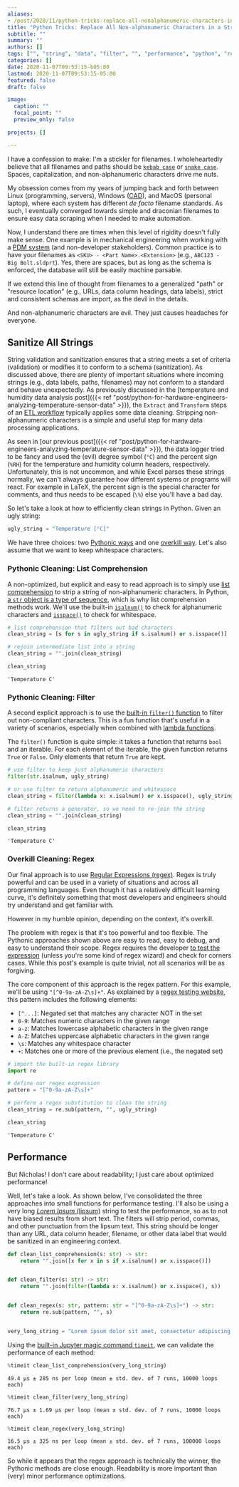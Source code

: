 ```yaml
---
aliases:
- /post/2020/11/python-tricks-replace-all-nonalphanumeric-characters-in-a-string/
title: "Python Tricks: Replace All Non-alphanumeric Characters in a String"
subtitle: ""
summary: ""
authors: []
tags: ["", "string", "data", "filter", "", "performance", "python", "regex", "str", "temperature"]
categories: []
date: 2020-11-07T09:53:15-b05:00
lastmod: 2020-11-07T09:53:15-05:00
featured: false
draft: false

image:
  caption: ""
  focal_point: ""
  preview_only: false

projects: []

---
```


I have a confession to make: I'm a stickler for filenames.
I wholeheartedly believe that all filenames and paths should be [`kebab case`](https://en.wiktionary.org/wiki/kebab_case) or [`snake case`](https://en.wikipedia.org/wiki/Snake_case).
Spaces, capitalization, and non-alphanumeric characters drive me nuts.

My obsession comes from my years of jumping back and forth between Linux (programming, servers), Windows ([CAD](https://www.solidworks.com/)), and MacOS (personal laptop), where each system has different *de facto* filename standards.
As such, I eventually converged towards simple and draconian filenames to ensure easy data scraping when I needed to make automation.

Now, I understand there are times when this level of rigidity doesn't fully make sense.
One example is in mechanical engineering when working with a [PDM system](https://en.wikipedia.org/wiki/Product_data_management) (and non-developer stakeholders).
Common practice is to have your filenames as `<SKU> - <Part Name>.<Extension>` (e.g., `ABC123 - Big Bolt.sldprt`). 
Yes, there are spaces, but as long as the schema is enforced, the database will still be easily machine parsable.

If we extend this line of thought from filenames to a generalized "path" or "resource location" (e.g., URLs, data column headings, data labels), strict and consistent schemas are import, as the devil in the details.

And non-alphanumeric characters are evil.
They just causes headaches for everyone.

## Sanitize All Strings

String validation and sanitization ensures that a string meets a set of criteria (validation) or modifies it to conform to a schema (sanitization).
As discussed above, there are plenty of important situations where incoming strings (e.g., data labels, paths, filenames) may not conform to a standard and behave unexpectedly.
As previously discussed in the [temperature and humidity data analysis post]({{< ref "post/python-for-hardware-engineers-analyzing-temperature-sensor-data" >}}), the `Extract` and `Transform` steps of an [ETL workflow](https://en.wikipedia.org/wiki/Extract,_transform,_load) typically applies some data cleaning.
Stripping non-alphanumeric characters is a simple and useful step for many data processing applications.

As seen in [our previous post]({{< ref "post/python-for-hardware-engineers-analyzing-temperature-sensor-data" >}}), the data logger tried to be fancy and used the (evil) degree symbol (`°C`) and the percent sign (`%RH`) for the temperature and humidity column headers, respectively.
Unfortunately, this is not uncommon, and while Excel parses these strings normally, we can't always guarantee how different systems or programs will react.
For example in LaTeX, the percent sign is the special character for comments, and thus needs to be escaped (`\%`) else you'll have a bad day.

So let's take a look at how to efficiently clean strings in Python.
Given an ugly string:


```python
ugly_string = "Temperature [°C]"
```

We have three choices: two [Pythonic ways](https://www.python.org/dev/peps/pep-0020/) and one [overkill way](https://en.wikipedia.org/wiki/Regular_expression).
Let's also assume that we want to keep whitespace characters.

### Pythonic Cleaning: List Comprehension

A non-optimized, but explicit and easy to read approach is to simply use [list comprehension](https://docs.python.org/3/tutorial/datastructures.html#list-comprehensions) to strip a string of non-alphanumeric characters.
In Python, [a `str` object is a type of sequence](https://docs.python.org/3/library/stdtypes.html#text-sequence-type-str), which is why list comprehension methods work.
We'll use the built-in [`isalnum()`](https://docs.python.org/3/library/stdtypes.html#str.isalnum) to check for alphanumeric characters and [`isspace()`](https://docs.python.org/3/library/stdtypes.html#str.isspace) to check for whitespace.


```python
# list comprehension that filters out bad characters
clean_string = [s for s in ugly_string if s.isalnum() or s.isspace()]

# rejoin intermediate list into a string
clean_string = "".join(clean_string)

clean_string
```




    'Temperature C'



### Pythonic Cleaning: Filter

A second explicit approach is to use the [built-in `filter()` function](https://docs.python.org/3/library/functions.html#filter) to filter out non-compliant characters.
This is a fun function that's useful in a variety of scenarios, especially when combined with [lambda functions](https://docs.python.org/3/tutorial/controlflow.html#lambda-expressions).

The `filter()` function is quite simple: it takes a function that returns `bool` and an iterable.
For each element of the iterable, the given function returns `True` or `False`.
Only elements that return `True` are kept.


```python
# use filter to keep just alphanumeric characters
filter(str.isalnum, ugly_string)

# or use filter to return alphanumeric and whitespace
clean_string = filter(lambda x: x.isalnum() or x.isspace(), ugly_string)

# filter returns a generator, so we need to re-join the string
clean_string = "".join(clean_string)

clean_string
```




    'Temperature C'



### Overkill Cleaning: Regex

Our final approach is to use [Regular Expressions (regex)](https://en.wikipedia.org/wiki/Regular_expression).
Regex is truly powerful and can be used in a variety of situations and across all programming languages.
Even though it has a relatively difficult learning curve, it's definitely something that most developers and engineers should try understand and get familiar with.

However in my humble opinion, depending on the context, it's overkill.

The problem with regex is that it's too powerful and too flexible.
The Pythonic approaches shown above are easy to read, easy to debug, and easy to understand their scope.
Regex requires the developer [to test the expression](https://regexr.com/) (unless you're some kind of regex wizard) and check for corners cases.
While this post's example is quite trivial, not all scenarios will be as forgiving.

The core component of this approach is the regex pattern.
For this example, we'll be using `"[^0-9a-zA-Z\s]+"`.
As explained by a [regex testing website](https://regexr.com/), this pattern includes the following elements:

- `[^...]`: Negated set that matches any character NOT in the set
- `0-9`: Matches numeric characters in the given range
- `a-z`: Matches lowercase alphabetic characters in the given range
- `A-Z`: Matches uppercase alphabetic characters in the given range
- `\s`: Matches any whitespace character
- `+`: Matches one or more of the previous element (i.e., the negated set)


```python
# import the built-in regex library
import re

# define our regex expression
pattern = "[^0-9a-zA-Z\s]+"

# perform a regex substitution to clean the string
clean_string = re.sub(pattern, "", ugly_string)

clean_string
```




    'Temperature C'



## Performance

But Nicholas!
I don't care about readability; I just care about optimized performance!

Well, let's take a look.
As shown below, I've consolidated the three approaches into small functions for performance testing.
I'll also be using a very long [*Lorem Ipsum* (lipsum)](https://www.lipsum.com/) string to test the performance, so as to not have biased results from short text.
The filters will strip period, commas, and other punctuation from the lipsum text.
This string should be longer than any URL, data column header, filename, or other data label that would be sanitized in an engineering context.


```python
def clean_list_comprehension(s: str) -> str:
    return "".join([x for x in s if x.isalnum() or x.isspace()])


def clean_filter(s: str) -> str:
    return "".join(filter(lambda x: x.isalnum() or x.isspace(), s))


def clean_regex(s: str, pattern: str = "[^0-9a-zA-Z\s]+") -> str:
    return re.sub(pattern, "", s)


very_long_string = "Lorem ipsum dolor sit amet, consectetur adipiscing elit. Nullam porttitor venenatis dictum. Sed nec eros leo. Donec eget velit diam. In vitae auctor quam. Aenean quam dolor, euismod quis varius non, elementum in enim. Fusce tincidunt, lorem et egestas sagittis, nunc neque finibus justo, id faucibus risus elit non enim. Integer vitae sagittis mauris, ut egestas quam. Vivamus ut dolor sodales, dignissim sapien in, vulputate sem. Lorem ipsum dolor sit amet, consectetur adipiscing elit. Quisque justo nisl, iaculis ac nisl vel, maximus finibus urna. Pellentesque aliquam orci in ultrices bibendum. Donec eu dui finibus, commodo ex at, tempor mauris. Praesent eu quam venenatis, lacinia ex lobortis, finibus eros. Morbi pharetra interdum magna, rhoncus dignissim mauris consectetur quis."
```

Using the [built-in Jupyter magic command `timeit`](https://ipython.readthedocs.io/en/stable/interactive/magics.html#magic-timeit), we can validate the performance of each method:


```python
%timeit clean_list_comprehension(very_long_string)
```

    49.4 µs ± 285 ns per loop (mean ± std. dev. of 7 runs, 10000 loops each)



```python
%timeit clean_filter(very_long_string)
```

    76.7 µs ± 1.69 µs per loop (mean ± std. dev. of 7 runs, 10000 loops each)



```python
%timeit clean_regex(very_long_string)
```

    16.5 µs ± 325 ns per loop (mean ± std. dev. of 7 runs, 100000 loops each)


So while it appears that the regex approach is technically the winner, the Pythonic methods are close enough.
Readability is more important than (very) minor performance optimizations.
